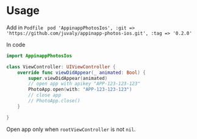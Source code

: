# Usage

Add in ```Podfile``` ``` pod 'AppinappPhotosIos', :git => 'https://github.com/juvaly/appinapp-photos-ios.git', :tag => '0.2.0'```

In code
```swift
import AppinappPhotosIos 

class ViewController: UIViewController {
    override func viewDidAppear(_ animated: Bool) {
        super.viewDidAppear(animated)
        // open app with apikey "APP-123-123-123"
        PhotoApp.open(with: "APP-123-123-123")
        // close app 
        // PhotoApp.close()
    }

}
```

Open app only when ```rootViewController``` is not ```nil```.
